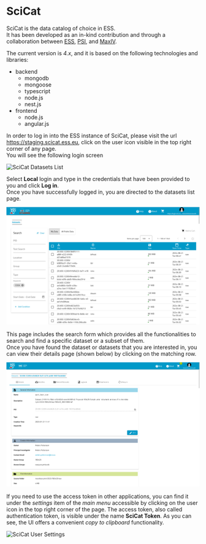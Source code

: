 # SciCat

SciCat is the data catalog of choice in ESS.  
It has been developed as an in-kind contribution and through a collaboration between [ESS](https://www.ess.eu), [PSI](https://www.psi.ch/en), and [MaxIV](https://www.maxiv.lu.se/).  

The current version is _4.x_, and it is based on the following technologies and libraries:
- backend
  - mongodb
  - mongoose
  - typescript
  - node.js
  - nest.js
- frontend
  - node.js
  - angular.js

In order to log in into the ESS instance of SciCat, please visit the url https://staging.scicat.ess.eu, click on the user icon visible in the top right corner of any page.  
You will see the following login screen

![SciCat Datasets List](images/scicat_login.png)

Select __Local__ login and type in the credentials that have been provided to you and click __Log in__.  
Once you have successfully logged in, you are directed to the datasets list page.  

![SciCat Datasets List](images/scicat_datasets_list.png)

This page includes the search form which provides all the functionalities to search and find a specific dataset or a subset of them.  
Once you have found the dataset or datasets that you are interested in, you can view their details page (shown below) by clicking on the matching row.

![SciCat Dataset List](images/scicat_dataset_details.png)

If you need to use the access token in other applications, you can find it under the _settings_ item of the _main menu_ accessible by clicking on the user icon in the top right corner of the page.
The access token, also called authentication token, is visible under the name __SciCat Token__. As you can see, the UI offers a convenient _copy to clipboard_ functionality.

![SciCat User Settings](images/scicat_user_settings.png)

